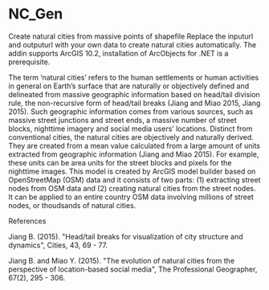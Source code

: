 # NC_Gen
Create natural cities from massive points of shapefile
Replace the inputurl and outputurl with your own data to create natural cities automatically.
The addin supports ArcGIS 10.2, installation of ArcObjects for .NET is a prerequisite.

The term ‘natural cities’ refers to the human settlements or human activities in general on Earth’s surface that are naturally or objectively defined and delineated from massive geographic information based on head/tail division rule, the non-recursive form of head/tail breaks (Jiang and Miao 2015, Jiang 2015). Such geographic information comes from various sources, such as massive street junctions and street ends, a massive number of street blocks, nighttime imagery and social media users’ locations. Distinct from conventional cities, the natural cities are objectively and naturally derived. They are created from a mean value calculated from a large amount of units extracted from geographic information (Jiang and Miao 2015). For example, these units can be area units for the street blocks and pixels for the nighttime images. This model is created by ArcGIS model builder based on OpenStreetMap (OSM) data and it consists of two parts: (1) extracting street nodes from OSM data and (2) creating natural cities from the street nodes. It can be applied to an entire country OSM data involving millions of street nodes, or thoudsands of natural cities.

References

Jiang B. (2015). "Head/tail breaks for visualization of city structure and dynamics", Cities, 43, 69 - 77.

Jiang B. and Miao Y. (2015). "The evolution of natural cities from the perspective of location-based social media", The Professional Geographer, 67(2), 295 - 306.
